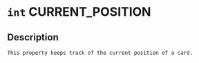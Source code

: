 # `int` CURRENT_POSITION

## Description
```
This property keeps track of the current position of a card.
```